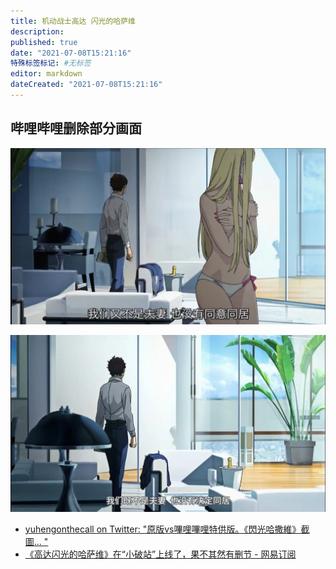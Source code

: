 ```yaml
---
title: 机动战士高达 闪光的哈萨维
description:
published: true
date: "2021-07-08T15:21:16"
特殊标签标记: #无标签
editor: markdown
dateCreated: "2021-07-08T15:21:16"
---
```


## 哔哩哔哩删除部分画面

![未和谐](/src/video/Hathaway/un.webp)

![哔哩哔哩](/src/video/Hathaway/bilibili.webp)

+ [yuhengonthecall on Twitter: "原版vs嗶哩嗶哩特供版。《閃光哈撒維》截圖… "](https://web.archive.org/web/20210703091955/https://twitter.com/yuheng4/status/1410982924569255936)
+ [《高达闪光的哈萨维》在“小破站”上线了，果不其然有删节 - 网易订阅](https://archive.is/LHRPu "https://www.163.com/dy/article/GE1NB2O40515A574.html")
